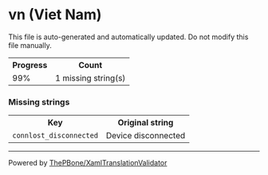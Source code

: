 # vn (Viet Nam)

This file is auto-generated and automatically updated. Do not modify this file manually.

<table>
<tr><th>Progress</th><th>Count</th></tr>
<tr><td>99%</td><td>1 missing string(s)</td></tr>
</table>

### Missing strings

<table>
<tr><th>Key</th><th>Original string</th></tr>
<tr><td><code>connlost_disconnected<code></td><td>Device disconnected</td></tr>

</table>

__________

Powered by [ThePBone/XamlTranslationValidator](https://github.com/ThePBone/XamlTranslationValidator)
